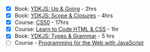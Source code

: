 - [x] Book: [YDKJS: Up & Going](https://github.com/getify/You-Dont-Know-JS/blob/master/up%20&%20going/README.md#you-dont-know-js-up--going) - 2hrs
- [x] Book: [YDKJS: Scope & Closures](https://github.com/getify/You-Dont-Know-JS/blob/master/scope%20&%20closures/README.md#you-dont-know-js-scope--closures) - 4hrs
- [x] Course: [CS50](https://www.edx.org/course/introduction-computer-science-harvardx-cs50x) - 17hrs
- [x] Course: [Learn to Code HTML & CSS](http://learn.shayhowe.com/html-css/) - 1hr
- [x] Book: [YDKJS: Types & Grammar](https://github.com/getify/You-Dont-Know-JS/blob/master/types%20&%20grammar/README.md#you-dont-know-js-types--grammar) - 5 hrs
- [ ] Course - [Programming for the Web with JavaScript](https://www.edx.org/course/programming-web-javascript-pennx-sd4x)
